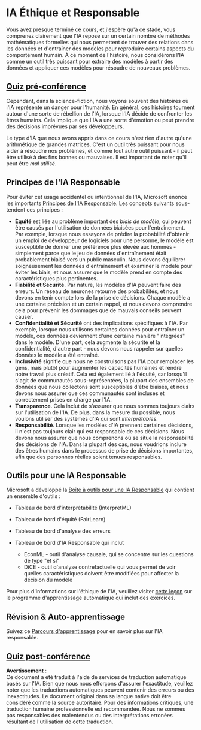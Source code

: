 # IA Éthique et Responsable

Vous avez presque terminé ce cours, et j'espère qu'à ce stade, vous comprenez clairement que l'IA repose sur un certain nombre de méthodes mathématiques formelles qui nous permettent de trouver des relations dans les données et d'entraîner des modèles pour reproduire certains aspects du comportement humain. À ce moment de l'histoire, nous considérons l'IA comme un outil très puissant pour extraire des modèles à partir des données et appliquer ces modèles pour résoudre de nouveaux problèmes.

## [Quiz pré-conférence](https://white-water-09ec41f0f.azurestaticapps.net/quiz/5/)

Cependant, dans la science-fiction, nous voyons souvent des histoires où l'IA représente un danger pour l'humanité. En général, ces histoires tournent autour d'une sorte de rébellion de l'IA, lorsque l'IA décide de confronter les êtres humains. Cela implique que l'IA a une sorte d'émotion ou peut prendre des décisions imprévues par ses développeurs.

Le type d'IA que nous avons appris dans ce cours n'est rien d'autre qu'une arithmétique de grandes matrices. C'est un outil très puissant pour nous aider à résoudre nos problèmes, et comme tout autre outil puissant - il peut être utilisé à des fins bonnes ou mauvaises. Il est important de noter qu'il peut être *mal utilisé*.

## Principes de l'IA Responsable

Pour éviter cet usage accidentel ou intentionnel de l'IA, Microsoft énonce les importants [Principes de l'IA Responsable](https://www.microsoft.com/ai/responsible-ai?WT.mc_id=academic-77998-cacaste). Les concepts suivants sous-tendent ces principes :

* **Équité** est liée au problème important des *biais de modèle*, qui peuvent être causés par l'utilisation de données biaisées pour l'entraînement. Par exemple, lorsque nous essayons de prédire la probabilité d'obtenir un emploi de développeur de logiciels pour une personne, le modèle est susceptible de donner une préférence plus élevée aux hommes - simplement parce que le jeu de données d'entraînement était probablement biaisé vers un public masculin. Nous devons équilibrer soigneusement les données d'entraînement et examiner le modèle pour éviter les biais, et nous assurer que le modèle prend en compte des caractéristiques plus pertinentes.
* **Fiabilité et Sécurité**. Par nature, les modèles d'IA peuvent faire des erreurs. Un réseau de neurones retourne des probabilités, et nous devons en tenir compte lors de la prise de décisions. Chaque modèle a une certaine précision et un certain rappel, et nous devons comprendre cela pour prévenir les dommages que de mauvais conseils peuvent causer.
* **Confidentialité et Sécurité** ont des implications spécifiques à l'IA. Par exemple, lorsque nous utilisons certaines données pour entraîner un modèle, ces données deviennent d'une certaine manière "intégrées" dans le modèle. D'une part, cela augmente la sécurité et la confidentialité, d'autre part - nous devons nous rappeler sur quelles données le modèle a été entraîné.
* **Inclusivité** signifie que nous ne construisons pas l'IA pour remplacer les gens, mais plutôt pour augmenter les capacités humaines et rendre notre travail plus créatif. Cela est également lié à l'équité, car lorsqu'il s'agit de communautés sous-représentées, la plupart des ensembles de données que nous collectons sont susceptibles d'être biaisés, et nous devons nous assurer que ces communautés sont incluses et correctement prises en charge par l'IA.
* **Transparence**. Cela inclut de s'assurer que nous sommes toujours clairs sur l'utilisation de l'IA. De plus, dans la mesure du possible, nous voulons utiliser des systèmes d'IA qui sont *interprétables*.
* **Responsabilité**. Lorsque les modèles d'IA prennent certaines décisions, il n'est pas toujours clair qui est responsable de ces décisions. Nous devons nous assurer que nous comprenons où se situe la responsabilité des décisions de l'IA. Dans la plupart des cas, nous voudrions inclure des êtres humains dans le processus de prise de décisions importantes, afin que des personnes réelles soient tenues responsables.

## Outils pour une IA Responsable

Microsoft a développé la [Boîte à outils pour une IA Responsable](https://github.com/microsoft/responsible-ai-toolbox) qui contient un ensemble d'outils :

* Tableau de bord d'interprétabilité (InterpretML)
* Tableau de bord d'équité (FairLearn)
* Tableau de bord d'analyse des erreurs
* Tableau de bord d'IA Responsable qui inclut

   - EconML - outil d'analyse causale, qui se concentre sur les questions de type "et si"
   - DiCE - outil d'analyse contrefactuelle qui vous permet de voir quelles caractéristiques doivent être modifiées pour affecter la décision du modèle

Pour plus d'informations sur l'éthique de l'IA, veuillez visiter [cette leçon](https://github.com/microsoft/ML-For-Beginners/tree/main/1-Introduction/3-fairness?WT.mc_id=academic-77998-cacaste) sur le programme d'apprentissage automatique qui inclut des exercices.

## Révision & Auto-apprentissage

Suivez ce [Parcours d'apprentissage](https://docs.microsoft.com/learn/modules/responsible-ai-principles/?WT.mc_id=academic-77998-cacaste) pour en savoir plus sur l'IA responsable.

## [Quiz post-conférence](https://white-water-09ec41f0f.azurestaticapps.net/quiz/6/)

**Avertissement** :  
Ce document a été traduit à l'aide de services de traduction automatique basés sur l'IA. Bien que nous nous efforçons d'assurer l'exactitude, veuillez noter que les traductions automatiques peuvent contenir des erreurs ou des inexactitudes. Le document original dans sa langue native doit être considéré comme la source autoritaire. Pour des informations critiques, une traduction humaine professionnelle est recommandée. Nous ne sommes pas responsables des malentendus ou des interprétations erronées résultant de l'utilisation de cette traduction.
